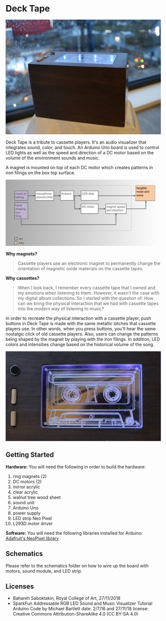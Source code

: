 
# Deck Tape 

<p align="center">
  <img src="https://github.com/TakinB/Gizmo/blob/master/side%20view.jpg?raw=true"/>
</p>

Deck Tape is a tribute to cassette players. It's an audio visualizer that integrates sound, color, and touch. 
An Arduino Uno board is used to control LED lights as well as the speed and direction of a DC motor based on the volume of the environment sounds and music.

A magnet is mounted on top of each DC motor which creates patterns in iron filings on the box top surface.

<p align="center">
  <img src="https://github.com/TakinB/Gizmo/blob/master/flowchart.png?raw=true"/>
</p>

**Why magnets?** 
>Cassette players use an electronic magnet to permanently change the orientation of magnetic oxide materials on the cassette tapes.

**Why cassettes?**  
>When I look back, I remember every cassette tape that I owned and my emotions when listening to them. However, it wasn't the case with my digital album collections. So I started with the question of: How can we bring the physical interaction that we had with cassette tapes into the modern way of listening to music?

In order to recreate the physical interaction with a cassette player, push buttons in Deck Tape is made with the same metallic latches that cassette players use. In other words, when you press buttons, you'll hear the same nostalgic click of old cassette players.
Also, users can change the patterns being shaped by the magnet by playing with the iron filings. In addition, LED colors and intensities change based on the historical volume of the song.

<p align="center">
  <img src="https://github.com/TakinB/Gizmo/blob/master/top%20view.jpg?raw=true"/>
</p>

## Getting Started
**Hardware:**
You will need the following in order to build the hardware:

 1. ring magnets (2) 
 2. DC motors (2)
 3. mirror acrylic 
 4. clear acrylic 
 5. walnut tree wood sheet
 6.  sound unit 
 7. Arduino Uno 
 8. power supply 
 9. LED strip Neo Pixel 
 10. L293D motor driver

**Software:**
You will need the following libraries installed for Arduino:
[Adafruit's NeoPixel library](https://github.com/adafruit/Adafruit_NeoPixel)

## Schematics
Please refer to the schematics folder on how to wire up the board with motors, sound module, and LED strip.

## Licenses

 - Bahareh Saboktakin, Royal College of Art, 27/11/2018
 - SparkFun Addressable RGB LED Sound and Music Visualizer Tutorial Arduino Code by Michael Bartlett date: 2/7/16 and 27/11/18 license: Creative Commons Attribution-ShareAlike 4.0 (CC BY-SA 4.0)







